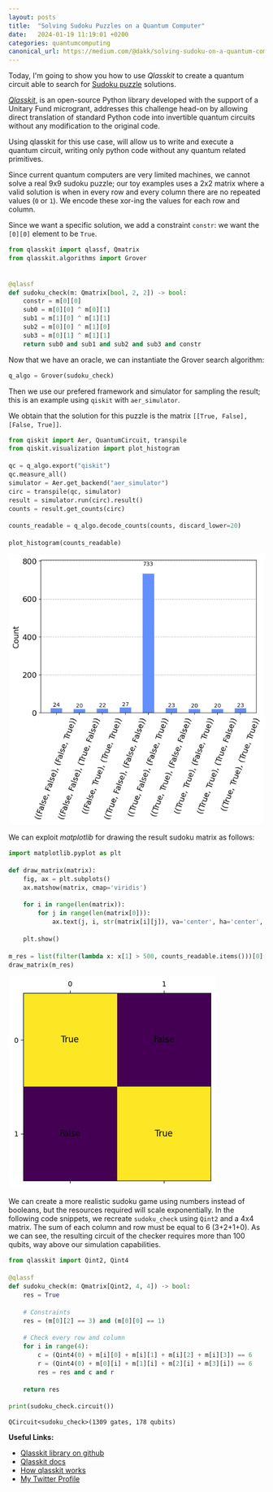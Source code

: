 ```yaml
---
layout: posts
title:  "Solving Sudoku Puzzles on a Quantum Computer"
date:   2024-01-19 11:19:01 +0200
categories: quantumcomputing
canonical_url: https://medium.com/@dakk/solving-sudoku-on-a-quantum-computer-b523a7cc2eff
---
```


Today, I'm going to show you how to use *Qlasskit* to create a quantum circuit able to search for 
[Sudoku puzzle](https://it.wikipedia.org/wiki/Sudoku) solutions. 

[*Qlasskit*](https://github.com/dakk/qlasskit), is an open-source Python library developed with the support of a Unitary Fund microgrant, addresses this challenge head-on by allowing direct translation of standard Python code into invertible quantum circuits without any modification to the original code.

Using qlasskit for this use case, will allow us to write and execute a quantum circuit, writing
only python code without any quantum related primitives.

Since current quantum computers are very limited machines, we cannot solve a real 9x9 sudoku puzzle; our 
toy examples uses a 2x2 matrix where a valid solution is when in every row and every column there are no 
repeated values (`0` or `1`). We encode these xor-ing the values for each row and column. 

Since we want a specific solution, we add a constraint `constr`: we want the `[0][0]` element to be `True`.


```python
from qlasskit import qlassf, Qmatrix
from qlasskit.algorithms import Grover


@qlassf
def sudoku_check(m: Qmatrix[bool, 2, 2]) -> bool:
    constr = m[0][0]
    sub0 = m[0][0] ^ m[0][1]
    sub1 = m[1][0] ^ m[1][1]
    sub2 = m[0][0] ^ m[1][0]
    sub3 = m[0][1] ^ m[1][1]
    return sub0 and sub1 and sub2 and sub3 and constr
```

Now that we have an oracle, we can instantiate the Grover search algorithm:

```python
q_algo = Grover(sudoku_check)
```

Then we use our prefered framework and simulator for sampling the result; this is an example using `qiskit` with `aer_simulator`.

We obtain that the solution for this puzzle is the matrix `[[True, False], [False, True]]`.


```python
from qiskit import Aer, QuantumCircuit, transpile
from qiskit.visualization import plot_histogram

qc = q_algo.export("qiskit")
qc.measure_all()
simulator = Aer.get_backend("aer_simulator")
circ = transpile(qc, simulator)
result = simulator.run(circ).result()
counts = result.get_counts(circ)

counts_readable = q_algo.decode_counts(counts, discard_lower=20)

plot_histogram(counts_readable)
```


![](/assets/2024-01-19-qsudoku/sudoku_counts.png)


We can exploit *matplotlib* for drawing the result sudoku matrix as follows:

```python
import matplotlib.pyplot as plt

def draw_matrix(matrix):
    fig, ax = plt.subplots()
    ax.matshow(matrix, cmap='viridis')

    for i in range(len(matrix)):
        for j in range(len(matrix[0])):
            ax.text(j, i, str(matrix[i][j]), va='center', ha='center', fontsize=12, color='black')

    plt.show()
    
m_res = list(filter(lambda x: x[1] > 500, counts_readable.items()))[0][0]
draw_matrix(m_res)
```

![](/assets/2024-01-19-qsudoku/sudoku_matrix.png)


We can create a more realistic sudoku game using numbers instead of booleans, but the resources required will scale exponentially. In the following code snippets, we recreate `sudoku_check` using `Qint2` and a 4x4 matrix. The sum of each column and row must be equal to 6 (3+2+1+0). As we can see, the resulting circuit of the checker requires more than 100 qubits, way above our simulation capabilities.

```python
from qlasskit import Qint2, Qint4

@qlassf
def sudoku_check(m: Qmatrix[Qint2, 4, 4]) -> bool:
    res = True

    # Constraints
    res = (m[0][2] == 3) and (m[0][0] == 1)

    # Check every row and column
    for i in range(4):
        c = (Qint4(0) + m[i][0] + m[i][1] + m[i][2] + m[i][3]) == 6
        r = (Qint4(0) + m[0][i] + m[1][i] + m[2][i] + m[3][i]) == 6
        res = res and c and r

    return res

print(sudoku_check.circuit())
```

```
QCircuit<sudoku_check>(1309 gates, 178 qubits)
```


**Useful Links:**

- [Qlasskit library on github](https://github.com/dakk/qlasskit)
- [Qlasskit docs](https://dakk.github.io/qlasskit)
- [How qlasskit works](https://dakk.github.io/qlasskit/how_it_works.html)
- [My Twitter Profile](https://twitter.com/dagide)

